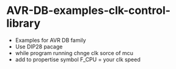 # AVR-DB-examples-clk-control-library
- Examples for AVR DB family
- Use DIP28 pacage
- while program running chnge clk sorce of mcu
- add to propertise symbol F_CPU = your clk speed
